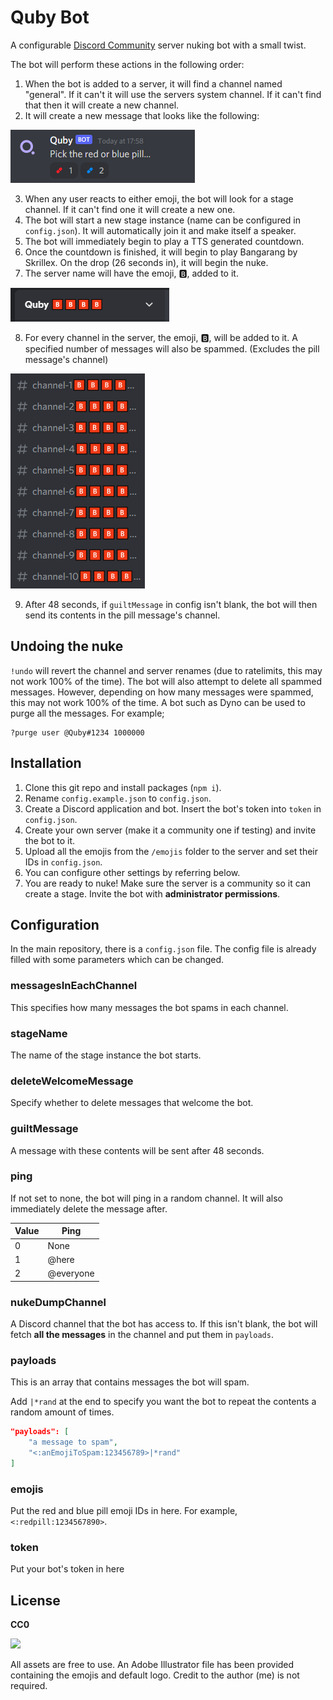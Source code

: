 # Quby Bot

A configurable <u>Discord Community</u> server nuking bot with a small twist.

The bot will perform these actions in the following order:

1. When the bot is added to a server, it will find a channel named "general". If it can't it will use the servers system channel. If it can't find that then it will create a new channel.
2. It will create a new message that looks like the following:

<img src="images/examplemessage.png">

3. When any user reacts to either emoji, the bot will look for a stage channel. If it can't find one it will create a new one.
4. The bot will start a new stage instance (name can be configured in `config.json`). It will automatically join it and make itself a speaker.
5. The bot will immediately begin to play a TTS generated countdown.
6. Once the countdown is finished, it will begin to play Bangarang by Skrillex. On the drop (26 seconds in), it will begin the nuke.
7. The server name will have the emoji, 🅱, added to it.

<img src="images/exampleservername.png">

8. For every channel in the server, the emoji, 🅱, will be added to it. A specified number of messages will also be spammed. (Excludes the pill message's channel)

<img src="images/examplechannels.png">

9. After 48 seconds, if `guiltMessage` in config isn't blank, the bot will then send its contents in the pill message's channel.

## Undoing the nuke

`!undo` will revert the channel and server renames (due to ratelimits, this may not work 100% of the time).
The bot will also attempt to delete all spammed messages. However, depending on how many messages were spammed, this may not work 100% of the time. A bot such as Dyno can be used to purge all the messages. For example;

```
?purge user @Quby#1234 1000000
```

## Installation

1. Clone this git repo and install packages (`npm i`).
2. Rename `config.example.json` to `config.json`.
3. Create a Discord application and bot. Insert the bot's token into `token` in `config.json`.
4. Create your own server (make it a community one if testing) and invite the bot to it.
5. Upload all the emojis from the `/emojis` folder to the server and set their IDs in `config.json`.
6. You can configure other settings by referring below.
7. You are ready to nuke! Make sure the server is a community so it can create a stage. Invite the bot with **administrator permissions**.

## Configuration

In the main repository, there is a `config.json` file. The config file is already filled with some parameters which can be changed.

### messagesInEachChannel

This specifies how many messages the bot spams in each channel.

### stageName

The name of the stage instance the bot starts.

### deleteWelcomeMessage

Specify whether to delete messages that welcome the bot.

### guiltMessage

A message with these contents will be sent after 48 seconds.

### ping

If not set to none, the bot will ping in a random channel. It will also immediately delete the message after.

| Value | Ping      |
| ----- | --------- |
| 0     | None      |
| 1     | @here     |
| 2     | @everyone |

### nukeDumpChannel

A Discord channel that the bot has access to. If this isn't blank, the bot will fetch **all the messages** in the channel and put them in `payloads`.

### payloads

This is an array that contains messages the bot will spam.

Add `|*rand` at the end to specify you want the bot to repeat the contents a random amount of times.

```json
"payloads": [
	"a message to spam",
	"<:anEmojiToSpam:123456789>|*rand"
]
```

### emojis

Put the red and blue pill emoji IDs in here. For example, `<:redpill:1234567890>`.

### token

Put your bot's token in here

## License

**CC0**

<img src="https://mirrors.creativecommons.org/presskit/buttons/88x31/png/cc-zero.png" width=100>

All assets are free to use. An Adobe Illustrator file has been provided containing the emojis and default logo. Credit to the author (me) is not required.
